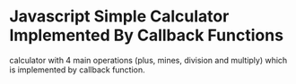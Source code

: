 # Javascript Simple Calculator Implemented By Callback Functions
calculator with 4 main operations (plus, mines, division and multiply) which is implemented by callback function. 
